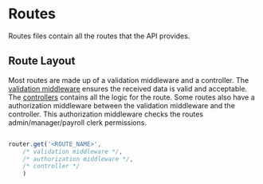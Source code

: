 # Routes 
Routes files contain all the routes that the API provides.
## Route Layout
Most routes are made up of a validation middleware and a controller. The [validation middleware](src/api/services/validate.js) ensures the received data is valid and acceptable. The [controllers](src/api/controllers/controllers.md) contains all the logic for the route. Some routes also have a authorization middleware between the validation middleware and the controller. This authorization middleware checks the routes admin/manager/payroll clerk permissions. 

```js

router.get('<ROUTE_NAME>',
    /* validation middleware */,
    /* authorization middleware */,
    /* controller */ 
    )

```